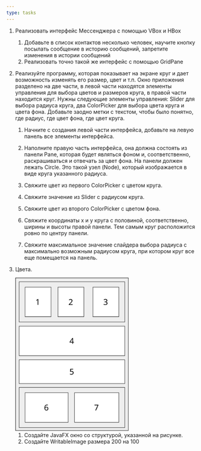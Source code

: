 ```yaml
---
type: tasks
---
```


1. Реализовать интерфейс Мессенджера с помощью VBox и HBox
   1. Добавьте в список контактов несколько человек, научите кнопку посылать сообщение в
   историю сообщений, запретите изменения в истории сообщений
   1. Реализовать точно такой же интерфейс с помощью GridPane

1. Реализуйте программу, которая показывает на экране круг и дает возможность изменять его
   размер, цвет и т.п. Окно приложения разделено на две части, в левой части находятся
   элементы управления для выбора цветов и размеров круга, в правой части находится круг.
   Нужны следующие элементы управления: Slider для выбора радиуса круга,
   два ColorPicker для выбора цвета круга и цвета фона. Добавьте заодно метки с текстом,
   чтобы было понятно, где радиус, где цвет фона, где цвет круга.

    1. Начните с создания левой части интерфейса, добавьте на левую панель все элементы
    интерфейса.

    1. Наполните правую часть интерфейса, она должна состоять из панели Pane, которая будет
    являться фоном и, соответственно, раскрашиваться и отвечать за цвет фона. На панели должен
    лежать Circle. Это такой узел (Node), который изображается в виде круга указанного радиуса.
    1. Свяжите цвет из первого ColorPicker c цветом круга.
    1. Свяжите значение из Slider с радиусом круга.
    1. Свяжите цвет из второго ColorPicker c цветом фона.
    1. Свяжите координаты x и y круга с половиной, соответственно, ширины и высоты правой панели.
    Тем самым круг расположится ровно по центру панели.
    1. Свяжите максимальное значение слайдера выбора радиуса с максимально возможным радиусом
    круга, при котором круг все еще помещается на панель.

1. Цвета.

   <img src="task3-images.svg" width="300px">

   1. Создайте JavaFX окно со структурой, указанной на
   рисунке.
   1. Создайте WritableImage размера 200 на 100

